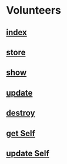 # Volunteers

## [index](./index.md)

## [store](./store.md)

## [show](./show.md)

## [update](./update.md)

## [destroy](./destroy.md)

## [get Self](./getSelf.md)

## [update Self](./updateSelf.md)

